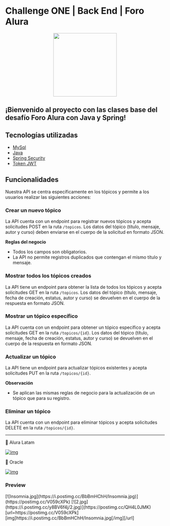 # Challenge ONE | Back End | Foro Alura

<p align="center" >
     <img width="200" height="200" src="https://user-images.githubusercontent.com/91544872/209678377-70b50b21-33de-424c-bed8-6a71ef3406ff.png">
</p>

## ¡Bienvenido al proyecto con las clases base del desafío Foro Alura con Java y Spring! 

## Tecnologías utilizadas
- [MySql](https://www.mysql.com/)
- [Java](https://www.java.com/en/)
- [Spring Security](https://start.spring.io/)
- [Token JWT](https://jwt.io/)

## Funcionalidades
Nuestra API se centra específicamente en los tópicos y permite a los usuarios realizar las siguientes acciones:

### Crear un nuevo tópico
La API cuenta con un endpoint para registrar nuevos tópicos y acepta solicitudes POST en la ruta `/topicos`. Los datos del tópico (título, mensaje, autor y curso) deben enviarse en el cuerpo de la solicitud en formato JSON.

**Reglas del negocio**
- Todos los campos son obligatorios.
- La API no permite registros duplicados que contengan el mismo título y mensaje.

### Mostrar todos los tópicos creados
La API tiene un endpoint para obtener la lista de todos los tópicos y acepta solicitudes GET en la ruta `/topicos`. Los datos del tópico (título, mensaje, fecha de creación, estatus, autor y curso) se devuelven en el cuerpo de la respuesta en formato JSON.

### Mostrar un tópico específico
La API cuenta con un endpoint para obtener un tópico específico y acepta solicitudes GET en la ruta `/topicos/{id}`. Los datos del tópico (título, mensaje, fecha de creación, estatus, autor y curso) se devuelven en el cuerpo de la respuesta en formato JSON.

### Actualizar un tópico
La API tiene un endpoint para actualizar tópicos existentes y acepta solicitudes PUT en la ruta `/topicos/{id}`.

**Observación**
- Se aplican las mismas reglas de negocio para la actualización de un tópico que para su registro.

### Eliminar un tópico
La API cuenta con un endpoint para eliminar tópicos y acepta solicitudes DELETE en la ruta `/topicos/{id}`.

---

💙 Alura Latam

[![img](https://camo.githubusercontent.com/c00f87aeebbec37f3ee0857cc4c20b21fefde8a96caf4744383ebfe44a47fe3f/68747470733a2f2f696d672e736869656c64732e696f2f62616467652f2d4c696e6b6564496e2d2532333030373742353f7374796c653d666f722d7468652d6261646765266c6f676f3d6c696e6b6564696e266c6f676f436f6c6f723d7768697465)](https://www.linkedin.com/company/alura-latam/mycompany/)

🧡 Oracle

[![img](https://camo.githubusercontent.com/c00f87aeebbec37f3ee0857cc4c20b21fefde8a96caf4744383ebfe44a47fe3f/68747470733a2f2f696d672e736869656c64732e696f2f62616467652f2d4c696e6b6564496e2d2532333030373742353f7374796c653d666f722d7468652d6261646765266c6f676f3d6c696e6b6564696e266c6f676f436f6c6f723d7768697465)](https://www.linkedin.com/company/oracle/)

<h3>Preview</h3>
[![Insomnia.jpg](https://i.postimg.cc/BbBmHChH/Insomnia.jpg)](https://postimg.cc/V059cXPk)
[![2.jpg](https://i.postimg.cc/y8BV6f4j/2.jpg)](https://postimg.cc/QH4L0JMK)
[url=https://postimg.cc/V059cXPk][img]https://i.postimg.cc/BbBmHChH/Insomnia.jpg[/img][/url]
